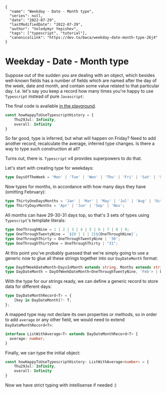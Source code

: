```ic-metadata
{
  "name": "Weekday - Date - Month type",
  "series": null,
  "date": "2022-07-29",
  "lastModifiedDate": "2022-07-29",
  "author": "Volodymyr Yepishev",
  "tags": ["typescript", "tutorial"],
  "canonicalLink": "https://dev.to/bwca/weekday-date-month-type-26j4"
}
```

# Weekday - Date - Month type

Suppose out of the sudden you are dealing with an object, which besides well-known fields has a number of fields which are named after the day of the week, date and month, and contain some value related to that particular day. I.e. let's say you keep a record how many times you're happy to use `Typescript` instead of pure `Javascript`:

The final code is available [in the playground](https://www.typescriptlang.org/play?#code/C4TwDgpgBAIghiAzgeQGYBUAWEDqEIDWUAvFAOQCyA9gHZlQA+56ArhPU2XnY85ix3IAxAE4BLQWQDKcYJKks6AbgBQK0JChYxI0MhoR4SajWCZEJcgCk4PThTgjJDkJKssANpICCLAOaSyADGcrxkMBBBZKoa0Nq6IEaIJmYWpGTeYE5h7nbkUhBgkgByVABu0WqxUPoQWCJU-pjFYgaWAIy8AEy8AMy8ACy8AKy8AGy8AOy8ABy8AJwx4NC19Y1+mOgA7hCmIC1tpAAGACQA3gAMvJ1MXQC+56uYDU0HEHdHS5pPLxvxoJYfutNjs9m8wr0LpVqkCmv8QLVAQY1nDMDoAUwAES9dqY1TqZawBBoPCEeDACApTAAHiSAEkaFSoBAAB4UmgAEwsiGA4hofgANFAqRZWeyuVAeXy-AA+SynM5JNBYXD4AgPRUIRAMqkakUffHVIzkym0MyWIwktUmqnU2F-UGgN5CshCCAAIzIcqYltQpIINrNNPtmzRCSF8KSIu9RIRfutslNpmDyOewPhtQjYb0BijQcQMsNhONiapACVIlQRBzqeg5aQziooFAANoECAgKCtWOB5MAXQA-AAuLSqO741oUkSoOBBaAAGTEPJwYjM3jKEBEcD8EFrcrFuwlJYp5cr1b3UEbzfKm7gHg8I5oLAAtu7N2O1AB6T+SuDPsAeBAKhBLQPJQJgVBbAAEnAYBgCA6BUAAqogdTLIgQTiGAwBQUuwBViAI6Lsuq6YOut47tST6vpu9aXk2zZaPwXTzO4D5QAyqCtKuIACgx14blu94jpx3GgCodxAA).

```typescript
const howHappyToUseTypescriptHistory = {
    Thu29Jul: Infinity,
    overall: Infinity
}
```

So far good, type is inferred, but what will happen on Friday? Need to add another record, recalculate the average, inferred type changes. Is there a way to type such construction at all?

Turns out, there is. `Typescript` v4 provides superpowers to do that.

Let's start with creating type for weekdays:

```typescript
type DaysOfTheWeek = 'Mon' | 'Tue' | 'Wen' | 'Thu' | 'Fri' | 'Sat' | 'Sun';
```

Now types for months, in accordance with how many days they have (omitting February):
```typescript
type ThirtyOneDaysMonths = 'Jan' | 'Mar' | 'May' | 'Jul' | 'Aug' | 'Oct' | 'Dec';
type ThirtyDaysMonths = 'Apr' | 'Jun' | 'Sep' | 'Nov';
```

All months can have 29-30-31 days top, so that's 3 sets of types using `Typescript`'s template literals:
```typescript
type OneThroughNine = 1 | 2 | 3 | 4 | 5 | 6 | 7 | 8 | 9;
type OneThroughTwentyNine = `${0 | 1 | 2}${OneThroughNine}`;
type OneThroughThirty = OneThroughTwentyNine | '30';
type OneThroughThirtyOne = OneThroughThirty | "31";
```
At this point you've probably guessed that we're simply going to use a generic now to glue all these strings together into our `DayDateMonth` format:

```typescript
type DayOfWeekDateMonth<DaysInMonth extends string, Months extends string> = `${DaysOfTheWeek}${DaysInMonth}${Months}`;
type DayDateMonth = DayOfWeekDateMonth<OneThroughTwentyNine, 'Feb'> | DayOfWeekDateMonth<OneThroughThirty, ThirtyDaysMonths> | DayOfWeekDateMonth<OneThroughThirtyOne, ThirtyOneDaysMonths>;
```
With the type for our strings ready, we can define a generic record to store data for different days:
```typescript
type DayDateMonthRecord<T> = {
    [key in DayDateMonth]?: T;
};
```

A mapped type may not declare its own properties or methods, so in order to add `average` or any other field, we would need to extend `DayDateMonthRecord<T>`:

```typescript
interface ListWithAverage<T> extends DayDateMonthRecord<T> {
  average: number;
}
```

Finally, we can type the initial object:
```typescript
const howHappyToUseTypescriptHistory: ListWithAverage<number> = {
    Thu29Jul: Infinity,
    overall: Infinity
}
```

Now we have strict typing with intellisense if needed :)